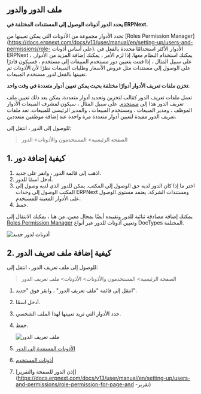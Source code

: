 ## ملف الدور والدور

**يحدد الدور أذونات الوصول إلى المستندات المختلفة في ERPNext.**

تحدد الأدوار مجموعة من الأذونات التي يمكن تعيينها من [Roles Permission Manager](https://docs.erpnext.com/docs/v13/user/manual/en/setting-up/users-and-permissions/role- على أساس أذونات). الأدوار الأكثر استخدامًا محددة بالفعل في ERPNext ، يمكنك استخدام النظام معها. إذا لزم الأمر ، يمكنك إضافة المزيد من الأدوار. على سبيل المثال ، إذا قمت بتعيين دور مستخدم المبيعات إلى مستخدم ، فسيكون قادرًا على الوصول إلى مستندات مثل عروض الأسعار وطلبات المبيعات نظرًا لأن الأذونات تم تعيينها بالفعل لدور مستخدم المبيعات.

**تخزن ملفات تعريف الأدوار أدوارًا مختلفة بحيث يمكن تعيين أدوار متعددة في وقت واحد.**

تعمل ملفات تعريف الدور كقالب لتخزين وتحديد أدوار متعددة. يمكن بعد ذلك تعيين ملف تعريف الدور هذا إلى [مستخدم](https://docs.erpnext.com/docs/v13/user/manual/en/setting-up/users-and-permissions/adding-users). على سبيل المثال ، سيكون لمشرف المبيعات الأدوار الموظف ، ومدير المبيعات ، ومستخدم المبيعات ، والمدير الرئيسي للمبيعات. تعد ملفات تعريف الدور مفيدة لتعيين أدوار متعددة مرة واحدة عند إضافة موظفين متعددين.

للوصول إلى الدور ، انتقل إلى:

> الصفحة الرئيسية> المستخدمون والأذونات> الدور

## 1. كيفية إضافة دور

1. اذهب إلى قائمة الدور ، وانقر على جديد.
2. أدخل اسمًا للدور.
3. اختر ما إذا كان الدور لديه حق الوصول إلى المكتب. يمكن للدور الذي لديه وصول إلى المكتب الوصول إلى وحدات ERPNext ومستندات الشركة. يعتمد مستوى الوصول على الأدوار المعينة للمستخدم.
4. حفظ.

يمكنك إضافة مصادقة ثنائية للدور وتقييده أيضًا بمجال معين. من هنا ، يمكنك الانتقال إلى [Roles Permission Manager](https://docs.erpnext.com/docs/v13/user/manual/en/setting-up/users-and-permissions/role-based-permissions) وتعيين أذونات للدور عبر أنواع DocTypes المختلفة.

![أذونات لدور جديد](https://docs.erpnext.com/files/role-permissions.png)

## 2. كيفية إضافة ملف تعريف الدور

للوصول إلى ملف تعريف الدور ، انتقل إلى:

> الصفحة الرئيسية> المستخدمون والأذونات> الأذونات> ملف تعريف الدور

1. انتقل إلى قائمة "ملف تعريف الدور" ، وانقر فوق "جديد".
2. أدخل اسمًا.
3. حدد الأدوار التي تريد تعيينها لهذا الملف الشخصي.
4. حفظ.
    
    ![ملف تعريف الدور](https://docs.erpnext.com/files/role-profile.png)
    

1. [الأذونات المستندة إلى الدور](https://docs.erpnext.com/docs/v13/user/manual/en/setting-up/users-and-permissions/role-based-permissions)
2. [أذونات المستخدم](https://docs.erpnext.com/docs/v13/user/manual/en/setting-up/users-and-permissions/user-permissions)
3. [إذن الدور للصفحة والتقرير](https://docs.erpnext.com/docs/v13/user/manual/en/setting-up/users-and-permissions/role-permission-for-page-and -تقرير)